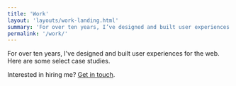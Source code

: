 ```yaml
---
title: 'Work'
layout: 'layouts/work-landing.html'
summary: 'For over ten years, I’ve designed and built user experiences for the web. Here are some select case studies.'
permalink: '/work/'
---
```


For over ten years, I've designed and built user experiences for the web. Here are some select case studies.

Interested in hiring me? [Get in touch](mailto:smith@ttimsmith.com).
